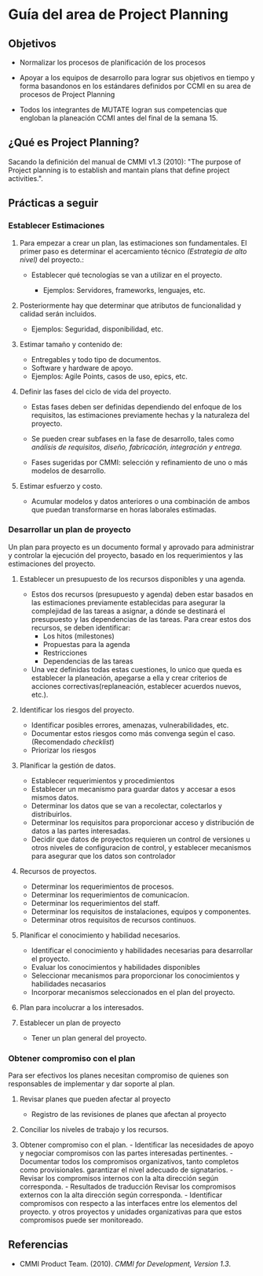 # Guía del area de Project Planning

## Objetivos

- Normalizar los procesos de planificación de los procesos

- Apoyar a los equipos de desarrollo para lograr sus objetivos en tiempo y forma basandonos en los estándares definidos por CCMI en su area de procesos de Project Planning

- Todos los integrantes de MUTATE logran sus competencias que engloban la planeación CCMI antes del final de la semana 15.

## ¿Qué es Project Planning?

Sacando la definición del manual de CMMI v1.3 (2010): "The purpose of Project planning is to establish and mantain plans that define project activities.".

## Prácticas a seguir

### Establecer Estimaciones

1. Para empezar a crear un plan, las estimaciones son fundamentales. El primer paso es determinar el acercamiento técnico _(Estrategia de alto nivel)_ del proyecto.:

   - Establecer qué tecnologías se van a utilizar en el proyecto.

     - Ejemplos: Servidores, frameworks, lenguajes, etc.

2. Posteriormente hay que determinar que atributos de funcionalidad y calidad serán incluidos.

   - Ejemplos: Seguridad, disponibilidad, etc.

3. Estimar tamaño y contenido de:

   - Entregables y todo tipo de documentos.
   - Software y hardware de apoyo.
   - Ejemplos: Agile Points, casos de uso, epics, etc.

4. Definir las fases del ciclo de vida del proyecto.

   - Estas fases deben ser definidas dependiendo del enfoque de los requisitos, las estimaciones previamente hechas y la naturaleza del proyecto.

   - Se pueden crear subfases en la fase de desarrollo, tales como _análisis de requisitos, diseño, fabricación, integración y entrega_.

   - Fases sugeridas por CMMI: selección y refinamiento de uno o más modelos de desarrollo.

5. Estimar esfuerzo y costo.
   - Acumular modelos y datos anteriores o una combinación de ambos que puedan transformarse en horas laborales estimadas.

### Desarrollar un plan de proyecto

Un plan para proyecto es un documento formal y aprovado para administrar y controlar la ejecución del proyecto, basado en los requerimientos y las estimaciones del proyecto.

1. Establecer un presupuesto de los recursos disponibles y una agenda.

   - Estos dos recursos (presupuesto y agenda) deben estar basados en las estimaciones previamente establecidas para asegurar la complejidad de las tareas a asignar, a dónde se destinará el presupuesto y las dependencias de las tareas. Para crear estos dos recursos, se deben identificar:
     - Los hitos (milestones)
     - Propuestas para la agenda
     - Restricciones
     - Dependencias de las tareas
   - Una vez definidas todas estas cuestiones, lo unico que queda es establecer la planeación, apegarse a ella y crear criterios de acciones correctivas(replaneación, establecer acuerdos nuevos, etc.).

2. Identificar los riesgos del proyecto.

   - Identificar posibles errores, amenazas, vulnerabilidades, etc.
   - Documentar estos riesgos como más convenga según el caso. (Recomendado _checklist_)
   - Priorizar los riesgos

3. Planificar la gestión de datos.

   - Establecer requerimientos y procedimientos
   - Establecer un mecanismo para guardar datos y accesar a esos mismos datos.
   - Determinar los datos que se van a recolectar, colectarlos y distribuirlos.
   - Determinar los requisitos para proporcionar acceso y distribución de datos a las partes interesadas.
   - Decidir que datos de proyectos requieren un control de versiones u otros niveles de configuracion de control, y establecer mecanismos para asegurar que los datos son controlador

4. Recursos de proyectos.

   - Determinar los requerimientos de procesos.
   - Determinar los requerimientos de comunicacíon.
   - Determinar los requerimientos del staff.
   - Determinar los requisitos de instalaciones, equipos y componentes.
   - Determinar otros requisitos de recursos continuos.

5. Planificar el conocimiento y habilidad necesarios.

   - Identificar el conocimiento y habilidades necesarias para desarrollar el proyecto.
   - Evaluar los conocimientos y habilidades disponibles
   - Seleccionar mecanismos para proporcionar los conocimientos y habilidades necasarios
   - Incorporar mecanismos seleccionados en el plan del proyecto.

6. Plan para incolucrar a los interesados.

7. Establecer un plan de proyecto
   - Tener un plan general del proyecto.

### Obtener compromiso con el plan

Para ser efectivos los planes necesitan compromiso de quienes son responsables de implementar y dar soporte al plan.

1. Revisar planes que pueden afectar al proyecto

   - Registro de las revisiones de planes que afectan al proyecto

2. Conciliar los niveles de trabajo y los recursos.

3. Obtener compromiso con el plan. - Identificar las necesidades de apoyo y negociar compromisos con las partes interesadas pertinentes. - Documentar todos los compromisos organizativos, tanto completos como provisionales.
   garantizar el nivel adecuado de signatarios. - Revisar los compromisos internos con la alta dirección según corresponda. - Resultados de traducción
   Revisar los compromisos externos con la alta dirección según corresponda. - Identificar compromisos con respecto a las interfaces entre los elementos del proyecto.
   y otros proyectos y unidades organizativas para que estos compromisos
   puede ser monitoreado.

## Referencias

- CMMI Product Team. (2010). _CMMI for Development, Version 1.3_.
